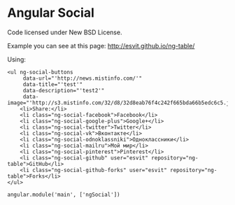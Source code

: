 Angular Social
==============
Code licensed under New BSD License.

Example you can see at this page: http://esvit.github.io/ng-table/

Using:

```
<ul ng-social-buttons
     data-url="'http://news.mistinfo.com/'"
     data-title="'test'"
     data-description="'test2'"
     data-image="'http://s3.mistinfo.com/32/d8/32d8eab76f4c242f665bda66b5edc6c5.jpg'">
    <li>Share:</li>
    <li class="ng-social-facebook">Facebook</li>
    <li class="ng-social-google-plus">Google+</li>
    <li class="ng-social-twitter">Twitter</li>
    <li class="ng-social-vk">Вконтакте</li>
    <li class="ng-social-odnoklassniki">Одноклассники</li>
    <li class="ng-social-mailru">Мой мир</li>
    <li class="ng-social-pinterest">Pinterest</li>
    <li class="ng-social-github" user="esvit" repository="ng-table">GitHub</li>
    <li class="ng-social-github-forks" user="esvit" repository="ng-table">Forks</li>
</ul>
```

```
angular.module('main', ['ngSocial'])
```